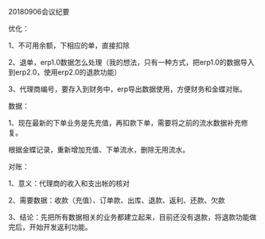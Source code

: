 20180906会议纪要

优化：

1、不可用余额，下相应的单，直接扣除

2、退单，erp1.0数据怎么处理（我的想法，只有一种方式，把erp1.0的数据导入到erp2.0，使用erp2.0的退款功能）

3、代理商编号，要存入到财务中，erp导出数据使用，方便财务和金蝶对账。

数据：

1、现在最新的下单业务是先充值，再扣款下单，需要将之前的流水数据补充修复。

根据金蝶记录，重新增加充值、下单流水，删除无用流水。

对账：

1、意义：代理商的收入和支出帐的核对

2、需要数据：收款（充值）、订单款、出库、退款、返利、还款、欠款

3、结论：先把所有数据相关的业务都建立起来，目前还没有退款，将退款功能做完后，开始开发返利功能。

